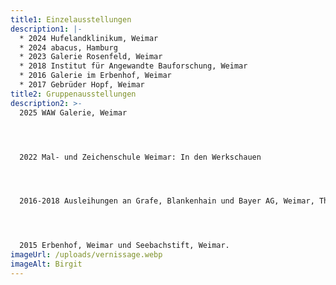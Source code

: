```yaml
---
title1: Einzelausstellungen
description1: |-
  * 2024 Hufelandklinikum, Weimar
  * 2024 abacus, Hamburg
  * 2023 Galerie Rosenfeld, Weimar
  * 2018 Institut für Angewandte Bauforschung, Weimar
  * 2016 Galerie im Erbenhof, Weimar
  * 2017 Gebrüder Hopf, Weimar
title2: Gruppenausstellungen
description2: >-
  2025 WAW Galerie, Weimar




  2022 Mal- und Zeichenschule Weimar: In den Werkschauen




  2016-2018 Ausleihungen an Grafe, Blankenhain und Bayer AG, Weimar, Thüringer Landtag




  2015 Erbenhof, Weimar und Seebachstift, Weimar.
imageUrl: /uploads/vernissage.webp
imageAlt: Birgit
---
```

